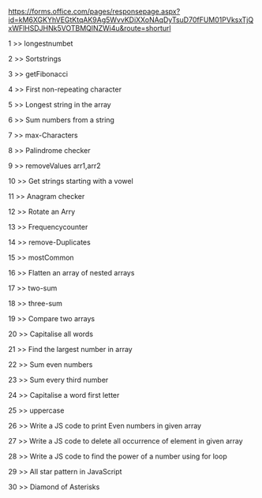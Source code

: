 https://forms.office.com/pages/responsepage.aspx?id=kM6XGKYhVEGtKtqAK9Ag5WvvKDiXXoNAqDyTsuD70fFUM01PVksxTjQxWFlHSDJHNk5VOTBMQlNZWi4u&route=shorturl

 
 1 >> longestnumbet
 
 2 >>  Sortstrings
 
 3 >>  getFibonacci
 
 4 >>  First non-repeating character
 
 5 >>  Longest string in the array
 
 6 >>  Sum numbers from a string

 7 >>  max-Characters
 
 8 >>  Palindrome checker
 
 9 >>  removeValues arr1,arr2

 10 >>  Get strings starting with a vowel

 11 >>  Anagram checker

12 >>  Rotate an Arry

13 >>  Frequencycounter

14 >>  remove-Duplicates

15 >>   mostCommon

16 >> Flatten an array of nested arrays

17 >>  two-sum

18 >>  three-sum

19 >>  Compare two arrays

20  >> Capitalise all words

21 >>  Find the largest number in array

22  >>  Sum even numbers

23  >>  Sum every third number

24  >>  Capitalise a word first letter

25  >>  uppercase

26  >>  Write a JS code to print Even numbers in given array 

27  >>  Write a JS code to delete all occurrence of element in given array

28  >>  Write a JS code to find the power of a number using for loop

29  >>  All star pattern in JavaScript

30 >>  Diamond of Asterisks


